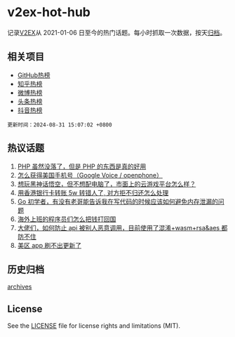 # v2ex-hot-hub

 记录[V2EX](https://www.v2ex.com/)从 2021-01-06 日至今的热门话题。每小时抓取一次数据，按天[归档](archives)。
 
 ## 相关项目

- [GitHub热榜](https://github.com/snaildev/github-hot-hub)
- [知乎热榜](https://github.com/snaildev/zhihu-hot-hub)
- [微博热榜](https://github.com/snaildev/weibo-hot-hub)
- [头条热榜](https://github.com/snaildev/toutiao-hot-hub)
- [抖音热榜](https://github.com/snaildev/douyin-hot-hub)


 `更新时间：2024-08-31 15:07:02 +0800`

## 热议话题

1. [PHP 虽然没落了，但是 PHP 的东西是真的好用](https://www.v2ex.com/t/1069110)
1. [怎么获得美国手机号（Google Voice / openphone）](https://www.v2ex.com/t/1069067)
1. [想玩黑神话悟空，但不想配电脑了，市面上的云游戏平台怎么样？](https://www.v2ex.com/t/1069187)
1. [用香港银行卡转账 5w 转错人了, 对方拒不归还怎么处理](https://www.v2ex.com/t/1069156)
1. [Go 初学者，有没有老哥能告诉我在写代码的时候应该如何避免内存泄漏的问题](https://www.v2ex.com/t/1069135)
1. [海外上班的程序员们怎么把钱打回国](https://www.v2ex.com/t/1069091)
1. [大佬们，如何防止 api 被别人恶意调用，目前使用了混淆+wasm+rsa&aes 都防不住](https://www.v2ex.com/t/1069086)
1. [美区 app 刷不出更新了](https://www.v2ex.com/t/1069094)

## 历史归档

[archives](archives)

## License

See the [LICENSE](LICENSE) file for license rights and limitations (MIT).

